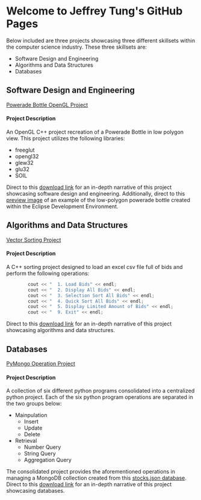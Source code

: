 # Welcome to Jeffrey Tung's GitHub Pages

Below included are three projects showcasing three different skillsets within the computer science industry. These three skillsets are:
- Software Design and Engineering
- Algorithms and Data Structures
- Databases

## Software Design and Engineering
[Powerade Bottle OpenGL Project](https://github.com/jtung0033/jtung0033.github.io/tree/master/PoweradeBottle)
#### Project Description
An OpenGL C++ project recreation of a Powerade Bottle in low polygon view. This project utilizes the following libraries:
- freeglut
- opengl32
- glew32
- glu32
- SOIL

Direct to this [download link](https://github.com/jtung0033/jtung0033.github.io/blob/master/PoweradeBottle/Powerade%20Bottle%20Narrative.docx) for an in-depth narrative of this project showcasing software design and engineering. Additionally, direct to this [preview image](https://github.com/jtung0033/jtung0033.github.io/blob/master/PoweradeBottle/Powerade%20Bottle%20Preview.png) of an example of the low-polygon powerade bottle created within the Eclipse Development Environment.

## Algorithms and Data Structures
[Vector Sorting Project](https://github.com/jtung0033/jtung0033.github.io/tree/master/VectorSorting)
#### Project Description
A C++ sorting project designed to load an excel csv file full of bids and perform the following operations:
```C++
        cout << "  1. Load Bids" << endl;
        cout << "  2. Display All Bids" << endl;
        cout << "  3. Selection Sort All Bids" << endl;
        cout << "  4. Quick Sort All Bids" << endl;
        cout << "  5. Display Limited Amount of Bids" << endl;
        cout << "  9. Exit" << endl;
```
Direct to this [download link](https://github.com/jtung0033/jtung0033.github.io/blob/master/VectorSorting/Vector%20Sorting%20Narrative.docx) for an in-depth narrative of this project showcasing algorithms and data structures.

## Databases
[PyMongo Operation Project](https://github.com/jtung0033/jtung0033.github.io/tree/master/PyMongo%20Operation)
#### Project Description
A collection of six different python programs consolidated into a centralized python project. Each of the six python program operations are separated in the two groups below:
- Mainpulation
  - Insert
  - Update
  - Delete
- Retrieval
  - Number Query
  - String Query
  - Aggregation Query

The consolidated project provides the aforementioned operations in managing a MongoDB collection created from this [stocks.json database](https://github.com/jtung0033/jtung0033.github.io/blob/master/PyMongo%20Operation/stocks.json). Direct to this [download link](https://github.com/jtung0033/jtung0033.github.io/blob/master/PyMongo%20Operation/PyMongo%20Operation%20Narrative.docx) for an in-depth narrative of this project showcasing databases.
  
